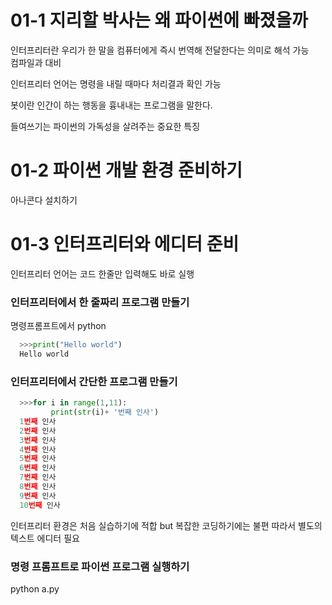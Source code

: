 # 01-1 지리할 박사는 왜 파이썬에 빠졌을까

인터프리터란 우리가 한 말을 컴퓨터에게 즉시 번역해 전달한다는 의미로 해석 가능         
컴파일과 대비

인터프리터 언어는 명령을 내릴 때마다 처리결과 확인 가능

봇이란 인간이 하는 행동을 흉내내는 프로그램을 말한다.

들여쓰기는 파이썬의 가독성을 살려주는 중요한 특징

# 01-2 파이썬 개발 환경 준비하기

아나콘다 설치하기


# 01-3 인터프리터와 에디터 준비



인터프리터 언어는 코드 한줄만 입력해도 바로 실행

### 인터프리터에서 한 줄짜리 프로그램 만들기

명령프롬프트에서 python

```python
  >>>print("Hello world")
  Hello world
```
### 인터프리터에서 간단한 프로그램 만들기

```python
  >>>for i in range(1,11):
         print(str(i)+ '번째 인사')
  1번째 인사
  2번째 인사
  3번째 인사
  4번째 인사
  5번째 인사
  6번째 인사
  7번째 인사
  8번째 인사
  9번째 인사
  10번째 인사
```
인터프리터 환경은 처음 실습하기에 적합 but 복잡한 코딩하기에는 불편
따라서 별도의 텍스트 에디터 필요

### 명령 프롬프트로 파이썬 프로그램 실행하기

python a.py
